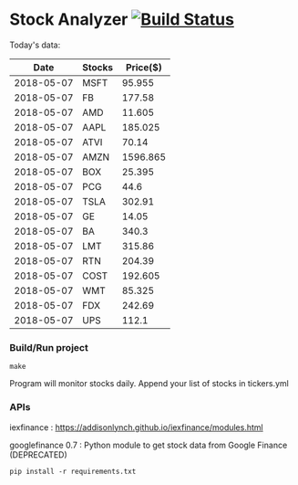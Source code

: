 # Stock Analyzer [![Build Status](https://travis-ci.org/ogoyal/StockAnalyzer.svg?branch=master)](https://travis-ci.org/ogoyal/StockAnalyzer)

Today's data:

| Date| Stocks| Price($) | 
| --- | --- | ---  | 
| 2018-05-07| MSFT| 95.955 | 
| 2018-05-07| FB| 177.58 | 
| 2018-05-07| AMD| 11.605 | 
| 2018-05-07| AAPL| 185.025 | 
| 2018-05-07| ATVI| 70.14 | 
| 2018-05-07| AMZN| 1596.865 | 
| 2018-05-07| BOX| 25.395 | 
| 2018-05-07| PCG| 44.6 | 
| 2018-05-07| TSLA| 302.91 | 
| 2018-05-07| GE| 14.05 | 
| 2018-05-07| BA| 340.3 | 
| 2018-05-07| LMT| 315.86 | 
| 2018-05-07| RTN| 204.39 | 
| 2018-05-07| COST| 192.605 | 
| 2018-05-07| WMT| 85.325 | 
| 2018-05-07| FDX| 242.69 | 
| 2018-05-07| UPS| 112.1 | 

### Build/Run project

```
make
```

Program will monitor stocks daily. Append your list of stocks in tickers.yml

### APIs
iexfinance : https://addisonlynch.github.io/iexfinance/modules.html

googlefinance 0.7 : Python module to get stock data from Google Finance (DEPRECATED)

```
pip install -r requirements.txt
```
